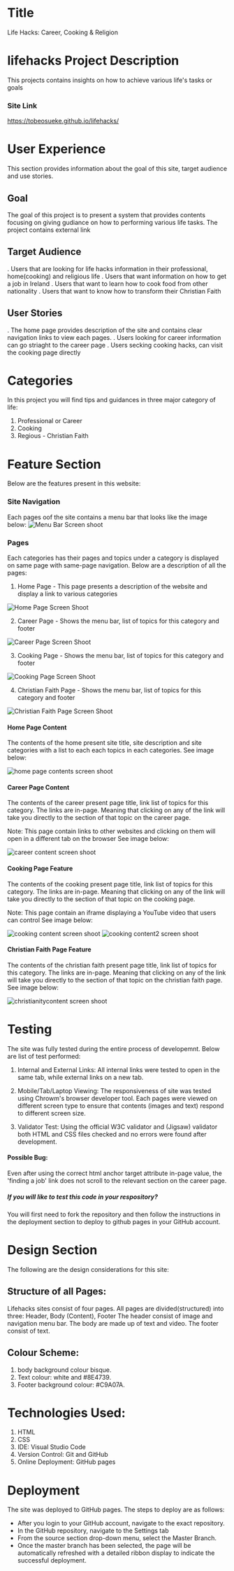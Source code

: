 # Title
Life Hacks: Career, Cooking & Religion

# lifehacks Project Description
This projects contains insights on how to achieve various life's tasks or goals

### Site Link
https://tobeosueke.github.io/lifehacks/


# User Experience 

This section provides information about the goal of this site, target audience and use stories.

## Goal 
The goal of this project is to present a system that provides contents focusing on giving gudiance on how to performing various life tasks. The project contains external link


## Target Audience
. Users that are looking for life hacks information in their professional, home(cooking) and religious life
. Users that want information on how to get a job in Ireland
. Users that want to learn how to cook food from other nationality
. Users that want to know how to transform their Christian Faith

## User Stories
. The home page provides description of the site and contains clear navigation links to view each pages.
. Users looking for career information can go striaght to the career page
. Users secking cooking hacks, can visit the cooking page directly


# Categories
In this project you will find tips and guidances in three major category of life:
1. Professional or Career
2. Cooking
3. Regious - Christian Faith


# Feature Section
Below are the features present in this website:

### Site Navigation
Each pages oof the site contains a menu bar that looks like the image below:
![Menu Bar Screen shoot](readmeimages/image.png)

### Pages 
Each categories has their pages and topics under a category is displayed on same page with same-page navigation. Below are a description of all the pages:

1. Home Page - This page presents a description of the website and display a link to various categories

![Home Page Screen Shoot](readmeimages/home.png)


2. Career Page - Shows the menu bar, list of topics for this category and footer

![Career Page Screen Shoot](readmeimages/career.png)


3. Cooking Page - Shows the menu bar, list of topics for this category and footer

![Cooking Page Screen Shoot](readmeimages/cooking.png)


4. Christian Faith Page - Shows the menu bar, list of topics for this category and footer

![Christian Faith Page Screen Shoot](readmeimages/christianity.png)


#### Home Page Content
The contents of the home present site title, site description and site categories with a list to each each topics in each categories. See image below:

![home page contents screen shoot](readmeimages/homecontent.png)

#### Career Page Content
The contents of the career present page title, link list of topics for this category. The links are in-page. Meaning that clicking on any of the link will take you directly to the section of that topic on the career page. 

Note: This page contain links to other websites and clicking on them will open in a different tab on the browser
See image below:

![career content screen shoot](readmeimages/careercontent.png)

#### Cooking Page Feature
The contents of the cooking present page title, link list of topics for this category. The links are in-page. Meaning that clicking on any of the link will take you directly to the section of that topic on the cooking page. 

Note: This page contain an iframe displaying a YouTube video that users can control
See image below:

![cooking content screen shoot](readmeimages/cookingcontent.png)
![cooking content2 screen shoot](readmeimages/cookingcontent2.png)

#### Christian Faith Page Feature
The contents of the christian faith present page title, link list of topics for this category. The links are in-page. Meaning that clicking on any of the link will take you directly to the section of that topic on the christian faith page. See image below:

![christianitycontent screen shoot](readmeimages/christianitycontent.png)


# Testing
The site was fully tested during the entire process of developemnt. Below are list of test performed:

1. Internal and External Links: All internal links were tested to open in the same tab, while external links on a new tab.

2. Mobile/Tab/Laptop Viewing: The responsiveness of site was tested using Chrowm's browser developer tool. Each pages were viewed on different screen type to ensure that contents (images and text) respond to different screen size.

3. Validator Test: Using the official W3C validator and (Jigsaw) validator both HTML and CSS files checked and no errors were found after development.

#### Possible Bug:
Even after using the correct html anchor target attribute in-page value, the 'finding a job' link does not scroll to the relevant section on the career page. 

##### If you will like to test this code in your respository?
You will first need to fork the repository and then follow the instructions in the deployment section to deploy to github pages in your GitHub account.


# Design Section
The following are the design considerations for this site:

## Structure of all Pages: 
Lifehacks sites consist of four pages. 
All pages are divided(structured) into three: Header, Body (Content), Footer
The header consist of image and navigation menu bar.
The body are made up of text and video.
The footer consist of text.

## Colour Scheme:
1. body background colour bisque.
2. Text colour: white and #8E4739.
3. Footer background colour: #C9A07A.

# Technologies Used:
1. HTML 
2. CSS
3. IDE: Visual Studio Code
4. Version Control: Git and GitHub
5. Online Deployment: GitHub pages

# Deployment

The site was deployed to GitHub pages. The steps to deploy are as follows: 
  - After you login to your GitHub account, navigate to the exact repository.
  - In the GitHub repository, navigate to the Settings tab 
  - From the source section drop-down menu, select the Master Branch.
  - Once the master branch has been selected, the page will be automatically refreshed with a detailed ribbon display to indicate the successful deployment. 